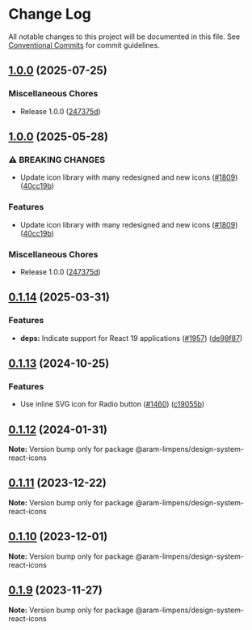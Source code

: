 # Change Log

All notable changes to this project will be documented in this file.
See [Conventional Commits](https://conventionalcommits.org) for commit guidelines.

## [1.0.0](https://github.com/alimpens/design-system/compare/design-system-react-icons-v1.0.0...design-system-react-icons-v1.0.0) (2025-07-25)


### Miscellaneous Chores

* Release 1.0.0 ([247375d](https://github.com/alimpens/design-system/commit/247375df3a0dfd5109726aaf2bb71b56ef62fdd1))

## [1.0.0](https://github.com/Amsterdam/design-system/compare/design-system-react-icons-v0.1.14...design-system-react-icons-v1.0.0) (2025-05-28)


### ⚠ BREAKING CHANGES

* Update icon library with many redesigned and new icons ([#1809](https://github.com/Amsterdam/design-system/issues/1809)) ([40cc19b](https://github.com/Amsterdam/design-system/commit/40cc19b41021e257c0fe1d4aa741480b2484156d))


### Features

* Update icon library with many redesigned and new icons ([#1809](https://github.com/Amsterdam/design-system/issues/1809)) ([40cc19b](https://github.com/Amsterdam/design-system/commit/40cc19b41021e257c0fe1d4aa741480b2484156d))


### Miscellaneous Chores

* Release 1.0.0 ([247375d](https://github.com/Amsterdam/design-system/commit/247375df3a0dfd5109726aaf2bb71b56ef62fdd1))

## [0.1.14](https://github.com/Amsterdam/design-system/compare/design-system-react-icons-v0.1.13...design-system-react-icons-v0.1.14) (2025-03-31)


### Features

* **deps:** Indicate support for React 19 applications ([#1957](https://github.com/Amsterdam/design-system/issues/1957)) ([de98f87](https://github.com/Amsterdam/design-system/commit/de98f87027b85c9459c57483da5ce80075e9ecd5))

## [0.1.13](https://github.com/Amsterdam/design-system/compare/design-system-react-icons-v0.1.12...design-system-react-icons-v0.1.13) (2024-10-25)

### Features

* Use inline SVG icon for Radio button ([#1460](https://github.com/Amsterdam/design-system/issues/1460)) ([c19055b](https://github.com/Amsterdam/design-system/commit/c19055bd6453ce40ca43b31d599f14ec65d6037a))

## [0.1.12](https://github.com/Amsterdam/design-system/compare/@aram-limpens/design-system-react-icons@0.1.11...@aram-limpens/design-system-react-icons@0.1.12) (2024-01-31)

**Note:** Version bump only for package @aram-limpens/design-system-react-icons

## [0.1.11](https://github.com/Amsterdam/design-system/compare/@aram-limpens/design-system-react-icons@0.1.10...@aram-limpens/design-system-react-icons@0.1.11) (2023-12-22)

**Note:** Version bump only for package @aram-limpens/design-system-react-icons

## [0.1.10](https://github.com/Amsterdam/design-system/compare/@aram-limpens/design-system-react-icons@0.1.9...@aram-limpens/design-system-react-icons@0.1.10) (2023-12-01)

**Note:** Version bump only for package @aram-limpens/design-system-react-icons

## [0.1.9](https://github.com/Amsterdam/design-system/compare/@aram-limpens/design-system-react-icons@0.1.8...@aram-limpens/design-system-react-icons@0.1.9) (2023-11-27)

**Note:** Version bump only for package @aram-limpens/design-system-react-icons
